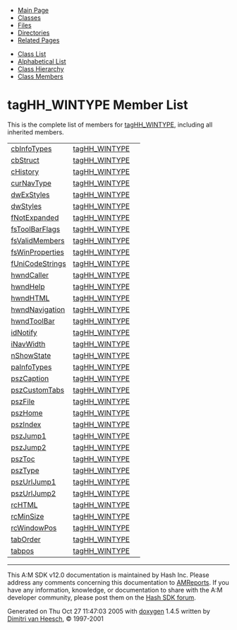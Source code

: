 <div class="tabs">

- [Main Page](index.md)
- <span id="current">[Classes](annotated.md)</span>
- [Files](files.md)
- [Directories](dirs.md)
- [Related Pages](pages.md)

</div>

<div class="tabs">

- [Class List](annotated.md)
- [Alphabetical List](classes.md)
- [Class Hierarchy](hierarchy.md)
- [Class Members](functions.md)

</div>

# tagHH_WINTYPE Member List

This is the complete list of members for <a href="structtagHH__WINTYPE.md" class="el">tagHH_WINTYPE</a>, including all inherited members.

|  |  |  |
|----|----|----|
| <a href="structtagHH__WINTYPE.md#584385714caf652a3ab5be96b8f8afb6" class="el">cbInfoTypes</a> | <a href="structtagHH__WINTYPE.md" class="el">tagHH_WINTYPE</a> |  |
| <a href="structtagHH__WINTYPE.md#64f7690baa7b6a065390f019141fab07" class="el">cbStruct</a> | <a href="structtagHH__WINTYPE.md" class="el">tagHH_WINTYPE</a> |  |
| <a href="structtagHH__WINTYPE.md#5579d994c41c1d2a1dfd1884c4b95785" class="el">cHistory</a> | <a href="structtagHH__WINTYPE.md" class="el">tagHH_WINTYPE</a> |  |
| <a href="structtagHH__WINTYPE.md#afe3a06a93dfdaf76c1ae3c400243065" class="el">curNavType</a> | <a href="structtagHH__WINTYPE.md" class="el">tagHH_WINTYPE</a> |  |
| <a href="structtagHH__WINTYPE.md#a3af26af61accc0dfab4172c2ddd82ea" class="el">dwExStyles</a> | <a href="structtagHH__WINTYPE.md" class="el">tagHH_WINTYPE</a> |  |
| <a href="structtagHH__WINTYPE.md#1b064c835854e2dd6c8b31d700197ddc" class="el">dwStyles</a> | <a href="structtagHH__WINTYPE.md" class="el">tagHH_WINTYPE</a> |  |
| <a href="structtagHH__WINTYPE.md#ddb0cf8e79254799b95e258a0e4789c5" class="el">fNotExpanded</a> | <a href="structtagHH__WINTYPE.md" class="el">tagHH_WINTYPE</a> |  |
| <a href="structtagHH__WINTYPE.md#e3001cbbd2b58af1203e0ac2c34437f8" class="el">fsToolBarFlags</a> | <a href="structtagHH__WINTYPE.md" class="el">tagHH_WINTYPE</a> |  |
| <a href="structtagHH__WINTYPE.md#32667622c211244b9153f668a6439457" class="el">fsValidMembers</a> | <a href="structtagHH__WINTYPE.md" class="el">tagHH_WINTYPE</a> |  |
| <a href="structtagHH__WINTYPE.md#4b27c8be4017cd6b79d19784d49f0233" class="el">fsWinProperties</a> | <a href="structtagHH__WINTYPE.md" class="el">tagHH_WINTYPE</a> |  |
| <a href="structtagHH__WINTYPE.md#befcce7f3eed0e3924f42663124f5609" class="el">fUniCodeStrings</a> | <a href="structtagHH__WINTYPE.md" class="el">tagHH_WINTYPE</a> |  |
| <a href="structtagHH__WINTYPE.md#dfec3788ad8a1982d80b6565331d653a" class="el">hwndCaller</a> | <a href="structtagHH__WINTYPE.md" class="el">tagHH_WINTYPE</a> |  |
| <a href="structtagHH__WINTYPE.md#923c311ee97d8d285f683ea485ffeb5f" class="el">hwndHelp</a> | <a href="structtagHH__WINTYPE.md" class="el">tagHH_WINTYPE</a> |  |
| <a href="structtagHH__WINTYPE.md#6b52000632076dc12bffaefeef56e22f" class="el">hwndHTML</a> | <a href="structtagHH__WINTYPE.md" class="el">tagHH_WINTYPE</a> |  |
| <a href="structtagHH__WINTYPE.md#d80b7ef1b137a7e34cf3a104f0ef5803" class="el">hwndNavigation</a> | <a href="structtagHH__WINTYPE.md" class="el">tagHH_WINTYPE</a> |  |
| <a href="structtagHH__WINTYPE.md#26086d718899364915caff5a286f4b15" class="el">hwndToolBar</a> | <a href="structtagHH__WINTYPE.md" class="el">tagHH_WINTYPE</a> |  |
| <a href="structtagHH__WINTYPE.md#2110e5e1dbdf2c1f3f9af5aee40e928c" class="el">idNotify</a> | <a href="structtagHH__WINTYPE.md" class="el">tagHH_WINTYPE</a> |  |
| <a href="structtagHH__WINTYPE.md#e67d5c8a65c5badf87fab255306b8e32" class="el">iNavWidth</a> | <a href="structtagHH__WINTYPE.md" class="el">tagHH_WINTYPE</a> |  |
| <a href="structtagHH__WINTYPE.md#75ef4229b8829c86934bda868621dcb2" class="el">nShowState</a> | <a href="structtagHH__WINTYPE.md" class="el">tagHH_WINTYPE</a> |  |
| <a href="structtagHH__WINTYPE.md#820b8184ec1b56331cbcd5395409515a" class="el">paInfoTypes</a> | <a href="structtagHH__WINTYPE.md" class="el">tagHH_WINTYPE</a> |  |
| <a href="structtagHH__WINTYPE.md#c99642452ecf183cdb573274adfa401d" class="el">pszCaption</a> | <a href="structtagHH__WINTYPE.md" class="el">tagHH_WINTYPE</a> |  |
| <a href="structtagHH__WINTYPE.md#073f9461d85ae6bb41b863858b459977" class="el">pszCustomTabs</a> | <a href="structtagHH__WINTYPE.md" class="el">tagHH_WINTYPE</a> |  |
| <a href="structtagHH__WINTYPE.md#a57438d16753a79aabadf54a9e20ec1d" class="el">pszFile</a> | <a href="structtagHH__WINTYPE.md" class="el">tagHH_WINTYPE</a> |  |
| <a href="structtagHH__WINTYPE.md#b7490bafa8b5f8a10605063b057cb592" class="el">pszHome</a> | <a href="structtagHH__WINTYPE.md" class="el">tagHH_WINTYPE</a> |  |
| <a href="structtagHH__WINTYPE.md#93ab79b32926776c97593f40d4957057" class="el">pszIndex</a> | <a href="structtagHH__WINTYPE.md" class="el">tagHH_WINTYPE</a> |  |
| <a href="structtagHH__WINTYPE.md#c866a6b3dff605abc0719144965ecfae" class="el">pszJump1</a> | <a href="structtagHH__WINTYPE.md" class="el">tagHH_WINTYPE</a> |  |
| <a href="structtagHH__WINTYPE.md#d546192476fa8553423e7ab153ccf891" class="el">pszJump2</a> | <a href="structtagHH__WINTYPE.md" class="el">tagHH_WINTYPE</a> |  |
| <a href="structtagHH__WINTYPE.md#2ddbad3c7924aa7d250569d933c293f2" class="el">pszToc</a> | <a href="structtagHH__WINTYPE.md" class="el">tagHH_WINTYPE</a> |  |
| <a href="structtagHH__WINTYPE.md#0bf3f1860ff875e2ae314a70cb3e9c95" class="el">pszType</a> | <a href="structtagHH__WINTYPE.md" class="el">tagHH_WINTYPE</a> |  |
| <a href="structtagHH__WINTYPE.md#9a95a849ad2aab6c9529b2cc326fe48f" class="el">pszUrlJump1</a> | <a href="structtagHH__WINTYPE.md" class="el">tagHH_WINTYPE</a> |  |
| <a href="structtagHH__WINTYPE.md#144fada9af7790029e850205f57fbe44" class="el">pszUrlJump2</a> | <a href="structtagHH__WINTYPE.md" class="el">tagHH_WINTYPE</a> |  |
| <a href="structtagHH__WINTYPE.md#81e1a804b42146466903f120b1d49e33" class="el">rcHTML</a> | <a href="structtagHH__WINTYPE.md" class="el">tagHH_WINTYPE</a> |  |
| <a href="structtagHH__WINTYPE.md#ca2ba15876cfce9e8428e7289e667633" class="el">rcMinSize</a> | <a href="structtagHH__WINTYPE.md" class="el">tagHH_WINTYPE</a> |  |
| <a href="structtagHH__WINTYPE.md#40807e67b8ca6dd56d190abe699bbacd" class="el">rcWindowPos</a> | <a href="structtagHH__WINTYPE.md" class="el">tagHH_WINTYPE</a> |  |
| <a href="structtagHH__WINTYPE.md#b467282690311c88897a528512c8da6d" class="el">tabOrder</a> | <a href="structtagHH__WINTYPE.md" class="el">tagHH_WINTYPE</a> |  |
| <a href="structtagHH__WINTYPE.md#42e8373108cacd2574c2eec96294f618" class="el">tabpos</a> | <a href="structtagHH__WINTYPE.md" class="el">tagHH_WINTYPE</a> |  |

------------------------------------------------------------------------

<span class="small">This A:M SDK v12.0 documentation is maintained by Hash Inc. Please address any comments concerning this documentation to [AMReports](http://www.hash.com/reports). If you have any information, knowledge, or documentation to share with the A:M developer community, please post them on the [Hash SDK forum](http://www.hash.com/forums/index.php?showforum=11).</span>

Generated on Thu Oct 27 11:47:03 2005 with [<span class="image placeholder" original-image-src="doxygen.png" original-image-title="" height="45" width="100" align="middle" border="0">doxygen</span>](http://www.doxygen.org/index.html) 1.4.5 written by [Dimitri van Heesch](mailto:dimitri@stack.nl), © 1997-2001

